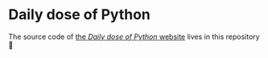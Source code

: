 # Daily dose of Python

The source code of [the _Daily dose of Python_ website](https://jerry-git.github.io/daily-dose-of-python/) lives in this repository 🙂